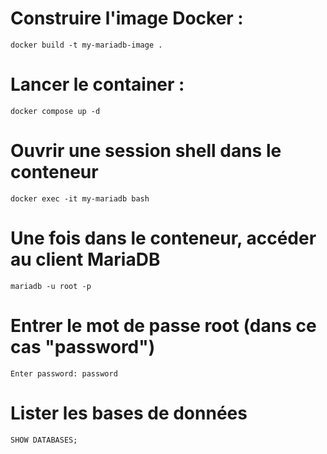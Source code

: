 # Construire l'image Docker :
`docker build -t my-mariadb-image .`

# Lancer le container : 
`docker compose up -d`

# Ouvrir une session shell dans le conteneur
`docker exec -it my-mariadb bash`

# Une fois dans le conteneur, accéder au client MariaDB
`mariadb -u root -p`

# Entrer le mot de passe root (dans ce cas "password")
`Enter password: password`

# Lister les bases de données
`SHOW DATABASES;`